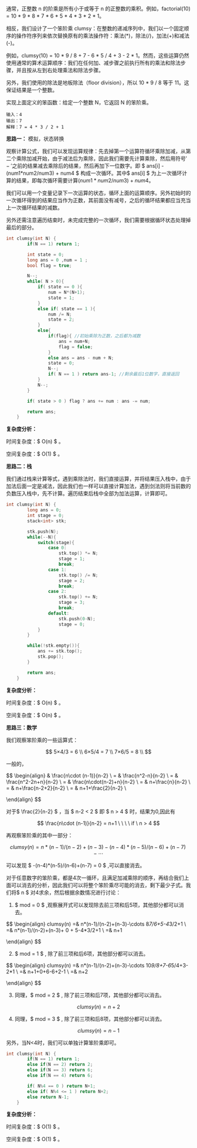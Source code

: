 通常，正整数 n 的阶乘是所有小于或等于 n 的正整数的乘积。例如，factorial(10) = 10 * 9 * 8 * 7 * 6 * 5 * 4 * 3 * 2 * 1。

相反，我们设计了一个笨阶乘 clumsy：在整数的递减序列中，我们以一个固定顺序的操作符序列来依次替换原有的乘法操作符：乘法(*)，除法(/)，加法(+)和减法(-)。

例如，clumsy(10) = 10 * 9 / 8 + 7 - 6 * 5 / 4 + 3 - 2 * 1。然而，这些运算仍然使用通常的算术运算顺序：我们在任何加、减步骤之前执行所有的乘法和除法步骤，并且按从左到右处理乘法和除法步骤。

另外，我们使用的除法是地板除法（floor division），所以 10 * 9 / 8 等于 11。这保证结果是一个整数。

实现上面定义的笨函数：给定一个整数 N，它返回 N 的笨阶乘。



```
输入：4
输出：7
解释：7 = 4 * 3 / 2 + 1
```



<b>思路一：</b> 模拟，状态转换

观察计算公式，我们可以发现运算规律：先去掉第一个运算符循环乘除加减，从第二个乘除加减开始，由于减法后为乘除，因此我们需要先计算乘除，然后用符号$'-'$之前的结果减去乘除后的结果，然后再加下一位数字。即 $ ans[i] - (num1*num2/num3) + num4 $ 构成一次循环。其中$ ans[i] $ 为上一次循环计算的结果，即每次循环需要计算$(num1*num2/num3) + num4$。 

我们可以用一个变量记录下一次运算的状态，循环上面的运算顺序。另外初始时的一次循环得到的结果应当作为正数，其前面没有减号，之后的循环结果都应当充当上一次循环结果的减数。

另外还需注意遍历结束时，未完成完整的一次循环，我们需要根据循环状态处理掉最后的部分。

```c++
int clumsy(int N) {
        if(N == 1) return 1;

        int state = 0;
        long ans = 0 ,num = 1 ;
        bool flag = true;

        N--;
        while( N > 0){
            if( state == 0 ){
                num = N*(N+1);
                state = 1;
            }
            else if( state == 1 ){
                num /= N;
                state = 2;
            }
            else{
                if(flag){ //初始乘除为正数，之后都为减数
                    ans = num+N;
                    flag = false;
                }
                else ans = ans - num + N;              
                state = 0;
                N--;
                if( N == 1 ) return ans-1; //剩余最后1位数字，直接返回
            }
            N--;
        }

        if( state > 0 ) flag ? ans += num : ans -= num;

        return ans;
    }
```

  <b>复杂度分析：</b>

时间复杂度：$ O(n) $ 。  

空间复杂度：$ O(1) $  。



<b>思路二：栈 </b>

我们通过栈来计算等式，遇到乘除法时，我们直接运算，并将结果压入栈中，由于加法后面一定是减法，因此我们也一样可以直接计算加法，遇到剑法则将当前数的负数压入栈中，先不计算。遍历结束后栈中全部为加法运算，计算即可。

```c++
int clumsy(int N) {
        long ans = 0;
        int stage = 0;
        stack<int> stk;

        stk.push(N);
        while(--N){
            switch(stage){
                case 0:
                    stk.top() *= N;
                    stage = 1;
                    break;
                case 1:
                    stk.top() /= N;
                    stage = 2;
                    break;
                case 2:
                    stk.top() += N;
                    stage = 3;
                    break;
                default:
                    stk.push(0-N);
                    stage = 0;
            }
        }

        while(!stk.empty()){
            ans += stk.top();
            stk.pop();
        }

        return ans;
    }
```

 <b>复杂度分析：</b>

时间复杂度：$ O(n) $ 。  

空间复杂度：$ O(n) $  。 



<b>思路三：数学</b>

我们观察笨阶乘的一些运算式：

<p>

$$
5×4/3 = 6 \\
6×5/4 = 7 \\
7×6/5 = 8 \\
$$
</p>

一般的，

<p>

$$
\begin{align}
& \frac{n\cdot (n-1)}{n-2} \\
= & \frac{n^2-n}{n-2} \\
= & \frac{n^2-2n+n}{n-2} \\
= & \frac{n\cdot(n-2)+n}{n-2} \\
= & n+\frac{n}{n-2} \\
= & n+\frac{n-2+2}{n-2} \\
= & n+1+\frac{2}{n-2} \\

\end{align}
$$
</p>

对于$ \frac{2}{n-2} $ ，当 $ n-2 < 2 $ 即 $ n > 4 $ 时，结果为0,因此有 

<p>

$$
\frac{n\cdot (n-1)}{n-2} = n+1   \ \ \ \ if \ n > 4
$$
</p>

再观察笨阶乘的其中一部分：

<p>

$$
clumsy(n) = n*(n-1)/(n-2)+(n-3)-(n-4)*(n-5)/(n-6)+(n-7)-\cdots
$$
</p>

可以发现 $ -(n-4)*(n-5)/(n-6)+(n-7) = 0 $ ,可以直接消去。

对于任意数字的笨阶乘，都是4次一循环，且满足加减乘除的顺序，再结合我们上面可以消去的分析，因此我们可以将整个笨阶乘尽可能的消去，剩下最少子式。我们将$ n $ 对4求余，然后根据余数情况进行讨论：

<p>

1.  $ mod = 0 $ ,观察展开式可以发现除去前三项和后5项，其他部分都可以消去。

$$
\begin{align}
clumsy(n) =& n*(n-1)/(n-2)+(n-3)-\cdots 8*7/6+5-4*3/2+1 \\
=& n*(n-1)/(n-2)+(n-3)+ 0 + 5-4*3/2+1 \\
=& n+1

\end{align}
$$

2.  $ mod = 1 $ , 除了前三项和后6项，其他部分都可以消去。

$$
\begin{align}
clumsy(n) =& n*(n-1)/(n-2)+(n-3)-\cdots 10*9/8+7-6*5/4+3-2*1 \\
=& n+1+0+6-6+2-1 \\
=& n+2

\end{align}
$$

3. 同理，$ mod = 2 $ , 除了前三项和后7项，其他部分都可以消去。

$$
clumsy(n) = n+2
$$

4. 同理，$ mod = 3 $ , 除了前三项和后8项，其他部分都可以消去。

$$
clumsy(n) = n-1
$$



</p>

另外，当N<4时，我们可以单独计算笨阶乘即可。

```c++
int clumsy(int N) {
        if(N == 1) return 1;
        else if(N == 2) return 2;
        else if(N == 3) return 6;
        else if(N == 4) return 6;

        if( N%4 == 0 ) return N+1;
        else if( N%4 <= 1 ) return N+2;
        else return N-1;
    }
```

 <b>复杂度分析：</b>

时间复杂度：$ O(1) $ 。  

空间复杂度：$ O(1) $  。 